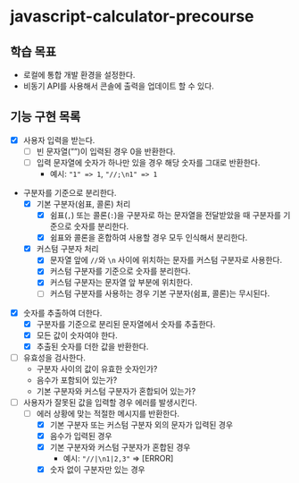 # javascript-calculator-precourse

## 학습 목표

- 로컬에 통합 개발 환경을 설정한다.
- 비동기 API를 사용해서 콘솔에 출력을 업데이트 할 수 있다.

## 기능 구현 목록

- [x] 사용자 입력을 받는다.
  - [ ] 빈 문자열(””)이 입력된 경우 0을 반환한다.
  - [ ] 입력 문자열에 숫자가 하나만 있을 경우 해당 숫자를 그대로 반환한다.
    - 예시: `"1" => 1`, `"//;\n1" => 1`
- 구분자를 기준으로 분리한다.
  - [x] 기본 구분자(쉼표, 콜론) 처리
    - [x] 쉼표(`,`) 또는 콜론(`:`)을 구분자로 하는 문자열을 전달받았을 때 구분자를 기준으로 숫자를 분리한다.
    - [x] 쉼표와 콜론을 혼합하여 사용할 경우 모두 인식해서 분리한다.
  - [x] 커스텀 구분자 처리
    - [x] 문자열 앞에 `//`와 `\n` 사이에 위치하는 문자를 커스텀 구분자로 사용한다.
    - [x] 커스텀 구분자를 기준으로 숫자를 분리한다.
    - [x] 커스텀 구분자는 문자열 앞 부분에 위치한다.
    - [ ] 커스텀 구분자를 사용하는 경우 기본 구분자(쉼표, 콜론)는 무시된다.
- [x] 숫자를 추출하여 더한다.
  - [x] 구분자를 기준으로 분리된 문자열에서 숫자를 추출한다.
  - [x] 모든 값이 숫자여야 한다.
  - [x] 추출된 숫자를 더한 값을 반환한다.
- [ ] 유효성을 검사한다.
  - 구분자 사이의 값이 유효한 숫자인가?
  - 음수가 포함되어 있는가?
  - 기본 구분자와 커스텀 구분자가 혼합되어 있는가?
- [ ] 사용자가 잘못된 값을 입력할 경우 에러를 발생시킨다.
  - [ ] 에러 상황에 맞는 적절한 메시지를 반환한다.
    - [x] 기본 구분자 또는 커스텀 구분자 외의 문자가 입력된 경우
    - [x] 음수가 입력된 경우
    - [x] 기본 구분자와 커스텀 구분자가 혼합된 경우
      - 예시: `"//|\n1|2,3"` => [ERROR]
    - [x] 숫자 없이 구분자만 있는 경우
